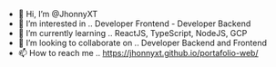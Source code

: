 - 👋 Hi, I’m @JhonnyXT
- 👀 I’m interested in .. Developer Frontend - Developer Backend
- 🌱 I’m currently learning .. ReactJS, TypeScript, NodeJS, GCP
- 💞️ I’m looking to collaborate on .. Developer Backend and Frontend
- 📫 How to reach me .. https://jhonnyxt.github.io/portafolio-web/

<!---
JhonnyXT/JhonnyXT is a ✨ special ✨ repository because its `README.md` (this file) appears on your GitHub profile.
You can click the Preview link to take a look at your changes.
--->
